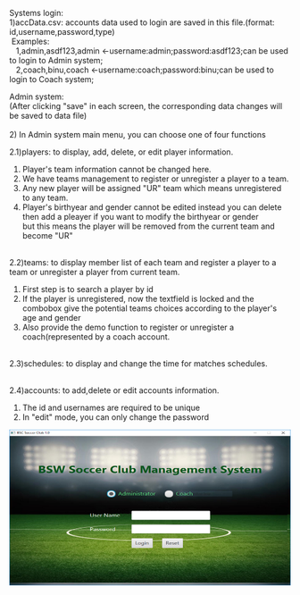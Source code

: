 
Systems login:<br>
1)accData.csv: accounts data used to login are saved in this file.(format: id,username,password,type)<br>
&nbsp;Examples:<br>
  &nbsp;&nbsp; 1,admin,asdf123,admin <-username:admin;password:asdf123;can be used to login to Admin system;<br>
  &nbsp;&nbsp; 2,coach,binu,coach <-username:coach;password:binu;can be used to login to Coach system;<br>
  
Admin system:<br> 
(After clicking "save" in each screen, the corresponding data changes will be saved to data file)<br><br>
    2) In Admin system main menu, you can choose one of four functions<br>
    
2.1)players: to display, add, delete, or edit player information.<br> 
1. Player's team information cannot be changed here.<br> 
2. We have teams management to register or unregister a player to a team.<br>
3. Any new player will be assigned "UR" team which means unregistered to any team. <br>
4. Player's birthyear and gender cannot be edited instead you can delete then add a pleayer if you want to modify the birthyear or gender<br>but this means the player will be removed from the current team and become "UR"<br><br>

2.2)teams:  to display member list of each team and register a player to a team or unregister a player from current team.<br>
1. First step is to search a player by id<br>
2. If the player is unregistered, now the textfield is locked and the combobox give the potential teams choices according to the player's age and gender<br>
3. Also provide the demo function to register or unregister a coach(represented by a coach account.<br><br>

2.3)schedules: to display and change the time for matches schedules.<br><br>

2.4)accounts: to add,delete or edit accounts information.<br>
1. The id and usernames are required to be unique<br>
2. In "edit" mode, you can only change the password<br>

![Screenshot](login.png)<br><br>
